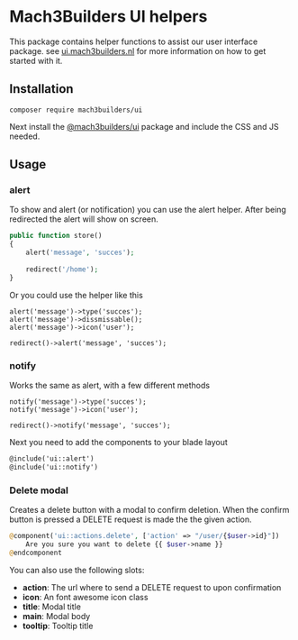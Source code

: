 # Mach3Builders UI helpers
This package contains helper functions to assist our user interface package. see [ui.mach3builders.nl](http://ui.mach3builders.nl/) for more information on how to get started with it.

## Installation
```
composer require mach3builders/ui
```
Next install the [@mach3builders/ui](http://ui.mach3builders.nl/) package and include the CSS and JS needed.

## Usage

### alert

To show and alert (or notification) you can use the alert helper. After being redirected the alert will show on screen.

```php
public function store()
{
    alert('message', 'succes');
    
    redirect('/home');
}
```

Or you could use the helper like this

```
alert('message')->type('succes');
alert('message')->dissmissable();
alert('message')->icon('user');

redirect()->alert('message', 'succes');
```

### notify
Works the same as alert, with a few different methods
```
notify('message')->type('succes');
notify('message')->icon('user');

redirect()->notify('message', 'succes');
```

Next you need to add the components to your blade layout

```html
@include('ui::alert')
@include('ui::notify')
```

### Delete modal

Creates a delete button with a modal to confirm deletion. When the confirm button is pressed a DELETE request is made the the given action.

```php
@component('ui::actions.delete', ['action' => "/user/{$user->id}"])
    Are you sure you want to delete {{ $user->name }}
@endcomponent
```

You can also use the following slots:

- **action**: The url where to send a DELETE request to upon confirmation
- **icon**: An font awesome icon class
- **title**: Modal title
- **main**: Modal body
- **tooltip**: Tooltip title